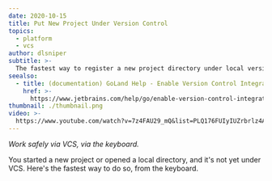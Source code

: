 ```yaml
---
date: 2020-10-15
title: Put New Project Under Version Control
topics:
  - platform
  - vcs
author: dlsniper
subtitle: >-
  The fastest way to register a new project directory under local version control.
seealso:
  - title: (documentation) GoLand Help - Enable Version Control Integration Dialog
    href: >-
      https://www.jetbrains.com/help/go/enable-version-control-integration-dialog.html#Enable_Version_Control_Integration_Dialog.xml
thumbnail: ./thumbnail.png
video: >-
  https://www.youtube.com/watch?v=7z4FAU29_mQ&list=PLQ176FUIyIUZrbrlz4AY1V8VzBJKZyVlW&index=87
---
```


_Work safely via VCS, via the keyboard._

You started a new project or opened a local directory, and it's not yet under VCS. Here's the fastest way to do so, from the keyboard.
